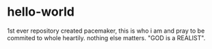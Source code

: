 # hello-world
1st ever repository created
pacemaker, this is who i am and pray to be commited to whole heartily. 
nothing else matters. "GOD is a REALIST".
